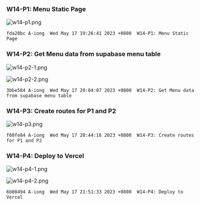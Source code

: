 ### W14-P1: Menu Static Page
 
![w14-p1.png](https://wkuwjlgjzkovodskzcca.supabase.co/storage/v1/object/public/demo-34/md_img/w14-p1.png)
 
```
fda20bc A-iong  Wed May 17 19:26:41 2023 +0800  W14-P1: Menu Static Page
```

### W14-P2: Get Menu data from supabase menu table
 
![w14-p2-1.png](https://wkuwjlgjzkovodskzcca.supabase.co/storage/v1/object/public/demo-34/md_img/w14-p2-1.png)
 
![w14-p2-2.png](https://wkuwjlgjzkovodskzcca.supabase.co/storage/v1/object/public/demo-34/md_img/w14-p2-2.png)
 
```
3bbe584 A-iong  Wed May 17 20:04:07 2023 +0800  W14-P2: Get Menu data from supabase menu table
```

### W14-P3: Create routes for P1 and P2
 
![w14-p3.png](https://wkuwjlgjzkovodskzcca.supabase.co/storage/v1/object/public/demo-34/md_img/w14-p3.png)
 
```
f60fe84 A-iong  Wed May 17 20:44:16 2023 +0800  W14-P3: Create routes for P1 and P2
```

### W14-P4: Deploy to Vercel
 
![w14-p4-1.png](https://wkuwjlgjzkovodskzcca.supabase.co/storage/v1/object/public/demo-34/md_img/w14-p4-1.png)
 
![w14-p4-2.png](https://wkuwjlgjzkovodskzcca.supabase.co/storage/v1/object/public/demo-34/md_img/w14-p4-2.png)
 
```
6b08494 A-iong  Wed May 17 21:51:33 2023 +0800  W14-P4: Deploy to Vercel
```